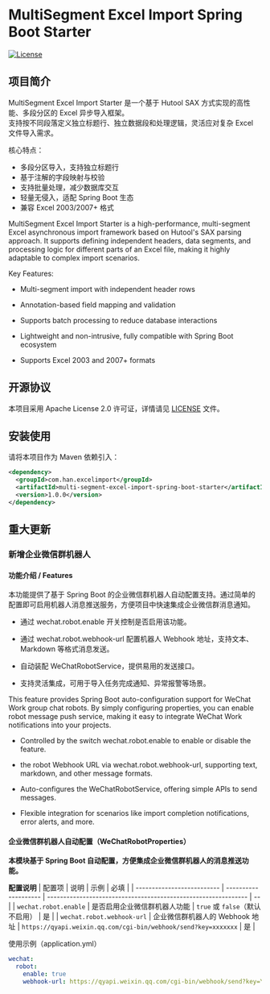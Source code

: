 # MultiSegment Excel Import Spring Boot Starter

[![License](https://img.shields.io/badge/license-Apache%202.0-blue.svg)](LICENSE)

## 项目简介

MultiSegment Excel Import Starter 是一个基于 Hutool SAX 方式实现的高性能、多段分区的 Excel 异步导入框架。  
支持按不同段落定义独立标题行、独立数据段和处理逻辑，灵活应对复杂 Excel 文件导入需求。

核心特点：
- 多段分区导入，支持独立标题行
- 基于注解的字段映射与校验
- 支持批量处理，减少数据库交互
- 轻量无侵入，适配 Spring Boot 生态
- 兼容 Excel 2003/2007+ 格式


MultiSegment Excel Import Starter is a high-performance, multi-segment Excel asynchronous import framework based on Hutool's SAX parsing approach.
It supports defining independent headers, data segments, and processing logic for different parts of an Excel file, making it highly adaptable to complex import scenarios.

Key Features:

- Multi-segment import with independent header rows

- Annotation-based field mapping and validation

- Supports batch processing to reduce database interactions

- Lightweight and non-intrusive, fully compatible with Spring Boot ecosystem

- Supports Excel 2003 and 2007+ formats



## 开源协议

本项目采用 Apache License 2.0 许可证，详情请见 [LICENSE](LICENSE) 文件。

## 安装使用

请将本项目作为 Maven 依赖引入：

```xml
<dependency>
  <groupId>com.han.excelimport</groupId>
  <artifactId>multi-segment-excel-import-spring-boot-starter</artifactId>
  <version>1.0.0</version>
</dependency>
```

## 重大更新

### 新增企业微信群机器人


#### 功能介绍 / Features

本功能提供了基于 Spring Boot 的企业微信群机器人自动配置支持。通过简单的配置即可启用机器人消息推送服务，方便项目中快速集成企业微信群消息通知。

- 通过 wechat.robot.enable 开关控制是否启用该功能。

- 通过 wechat.robot.webhook-url 配置机器人 Webhook 地址，支持文本、Markdown 等格式消息发送。

- 自动装配 WeChatRobotService，提供易用的发送接口。

- 支持灵活集成，可用于导入任务完成通知、异常报警等场景。

This feature provides Spring Boot auto-configuration support for WeChat Work group chat robots. By simply configuring properties, you can enable robot message push service, making it easy to integrate WeChat Work notifications into your projects.

- Controlled by the switch wechat.robot.enable to enable or disable the feature.

- the robot Webhook URL via wechat.robot.webhook-url, supporting text, markdown, and other message formats.

- Auto-configures the WeChatRobotService, offering simple APIs to send messages.

- Flexible integration for scenarios like import completion notifications, error alerts, and more.



#### 企业微信群机器人自动配置（WeChatRobotProperties）
**本模块基于 Spring Boot 自动配置，方便集成企业微信群机器人的消息推送功能。**

**配置说明**
| 配置项                        | 说明                   | 示例                                                             | 必填 |
| -------------------------- | -------------------- | -------------------------------------------------------------- | -- |
| `wechat.robot.enable`      | 是否启用企业微信群机器人功能       | `true` 或 `false`（默认不启用）                                        | 是  |
| `wechat.robot.webhook-url` | 企业微信群机器人的 Webhook 地址 | `https://qyapi.weixin.qq.com/cgi-bin/webhook/send?key=xxxxxxx` | 是  |

使用示例（application.yml）
```yaml
wechat:
  robot:
    enable: true
    webhook-url: https://qyapi.weixin.qq.com/cgi-bin/webhook/send?key=YOUR_WEBHOOK_KEY
```






